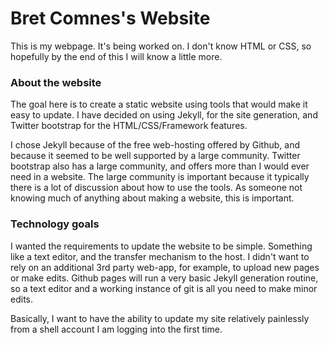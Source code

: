 Bret Comnes's Website
==================

This is my webpage.  It's being worked on.  I don't know HTML or CSS, so hopefully by the end of this I will know a little more.

### About the website ###

The goal here is to create a static website using tools that would make it easy to update.  I have decided on using Jekyll, for the site generation, and Twitter bootstrap for the HTML/CSS/Framework features.  

I chose Jekyll because of the free web-hosting offered by Github, and because it seemed to be well supported by a large community.  Twitter bootstrap also has a large community, and offers more than I would ever need in a website.  The large community is important because it typically there is a lot of discussion about how to use the tools.  As someone not knowing much of anything about making a website, this is important.

### Technology goals ###

I wanted the requirements to update the website to be simple.  Something like a text editor, and the transfer mechanism to the host.  I didn't want to rely on an additional 3rd party web-app, for example, to upload new pages or make edits.  Github pages will run a very basic Jekyll generation routine, so a text editor and a working instance of git is all you need to make minor edits.

Basically, I want to have the ability to update my site relatively painlessly from a shell account I am logging into the first time.  